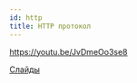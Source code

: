 ```yaml
---
id: http
title: HTTP протокол
---
```


https://youtu.be/JvDmeOo3se8

[Слайды](https://docs.google.com/presentation/d/e/2PACX-1vT3_XQ-I8Y28-CDh9DaVMReqRJ3Jji8bOHyu2QDuu1MzsoDIJUyho4QPxptCvUqkSUNtBq1HnF7tofB/pub?start=false&loop=false&delayms=3000)